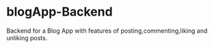 # blogApp-Backend

Backend for a Blog App with features of posting,commenting,liking and unliking posts.